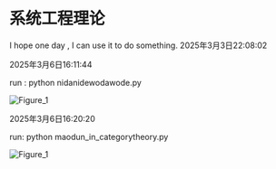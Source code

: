 # 系统工程理论
I hope one day , I can use it to do something. 2025年3月3日22:08:02

2025年3月6日16:11:44

run : python nidanidewodawode.py

![Figure_1](https://github.com/user-attachments/assets/1a6529db-215b-4c9e-9c53-a487bf4bd077)



2025年3月6日16:20:20

run: python maodun_in_categorytheory.py

![Figure_1](https://github.com/user-attachments/assets/1b71f387-47fe-4d48-85f3-33a9bda5e544)
